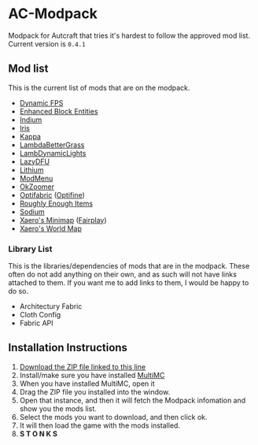 <!--
@format
cSpell:word Autcraft Architectury Optifabric Optifine Xaero DFU
-->

# AC-Modpack

Modpack for Autcraft that tries it's hardest to follow the approved mod list. Current version is `0.4.1`

## Mod list

This is the current list of mods that are on the modpack.

- [Dynamic FPS](https://modrinth.com/mod/dynamic-fps)
- [Enhanced Block Entities](https://modrinth.com/mod/ebe)
- [Indium](https://modrinth.com/mod/indium)
- [Iris](https://modrinth.com/mod/iris)
- [Kappa](https://modrinth.com/mod/kappa)
- [LambdaBetterGrass](https://modrinth.com/mod/lambdabettergrass)
- [LambDynamicLights](https://modrinth.com/mod/lambdynamiclights)
- [LazyDFU](https://modrinth.com/mod/lazydfu)
- [Lithium](https://modrinth.com/mod/lithium)
- [ModMenu](https://modrinth.com/mod/modmenu)
- [OkZoomer](https://modrinth.com/mod/ok-zoomer)
- [Optifabric](https://www.curseforge.com/minecraft/mc-mods/optifabric) ([Optifine](https://optifine.net/home))
- [Roughly Enough Items](https://www.curseforge.com/minecraft/mc-mods/roughly-enough-items)
- [Sodium](https://modrinth.com/mod/sodium)
- [Xaero's Minimap](https://www.curseforge.com/minecraft/mc-mods/xaeros-minimap) ([Fairplay](https://www.curseforge.com/minecraft/mc-mods/xaeros-minimap-fair-play-edition))
- [Xaero's World Map](https://www.curseforge.com/minecraft/mc-mods/xaeros-world-map)

### Library List

This is the libraries/dependencies of mods that are in the modpack. These often do not add anything on their own, and as such will not have links attached to them. If you want me to add links to them, I would be happy to do so.

- Architectury Fabric
- Cloth Config
- Fabric API

## Installation Instructions

1. [Download the ZIP file linked to this line](AC-Modpack.zip)
2. Install/make sure you have installed [MultiMC](https://multimc.org/)
3. When you have installed MultiMC, open it
4. Drag the ZIP file you installed into the window.
5. Open that instance, and then it will fetch the Modpack infomation and show you the mods list.
6. Select the mods you want to download, and then click ok.
7. It will then load the game with the mods installed.
8. **S T O N K S**
